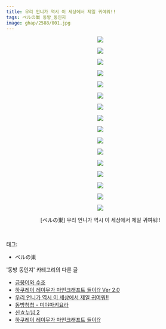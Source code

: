 ```yaml
---
title: 우리 언니가 역시 이 세상에서 제일 귀여워!!
tags: ベルの巣 동방_동인지
image: ghap/2588/001.jpg
---
```

<div class="article">
<p style="text-align: center; clear: none; float: none;"><img src="{{ site.nasurl }}/ghap/2588/001.jpg"/></p>
<p style="text-align: center; clear: none; float: none;"><img src="{{ site.nasurl }}/ghap/2588/002.jpg"/></p>
<p style="text-align: center; clear: none; float: none;"><img src="{{ site.nasurl }}/ghap/2588/003.jpg"/></p>
<p style="text-align: center; clear: none; float: none;"><img src="{{ site.nasurl }}/ghap/2588/004.jpg"/></p>
<p style="text-align: center; clear: none; float: none;"><img src="{{ site.nasurl }}/ghap/2588/005.jpg"/></p>
<p style="text-align: center; clear: none; float: none;"><img src="{{ site.nasurl }}/ghap/2588/006.jpg"/></p>
<p style="text-align: center; clear: none; float: none;"><img src="{{ site.nasurl }}/ghap/2588/007.jpg"/></p>
<p style="text-align: center; clear: none; float: none;"><img src="{{ site.nasurl }}/ghap/2588/008.jpg"/></p>
<p style="text-align: center; clear: none; float: none;"><img src="{{ site.nasurl }}/ghap/2588/009.jpg"/></p>
<p style="text-align: center; clear: none; float: none;"><img src="{{ site.nasurl }}/ghap/2588/010.jpg"/></p>
<p style="text-align: center; clear: none; float: none;"><img src="{{ site.nasurl }}/ghap/2588/011.jpg"/></p>
<p style="text-align: center; clear: none; float: none;"><img src="{{ site.nasurl }}/ghap/2588/012.jpg"/></p>
<p style="text-align: center; clear: none; float: none;"><img src="{{ site.nasurl }}/ghap/2588/013.jpg"/></p>
<p style="text-align: center; clear: none; float: none;"><img src="{{ site.nasurl }}/ghap/2588/014.jpg"/></p>
<p style="text-align: center; clear: none; float: none;"><img src="{{ site.nasurl }}/ghap/2588/015.jpg"/></p>
<p style="text-align: center; clear: none; float: none;"><img src="{{ site.nasurl }}/ghap/2588/016.jpg"/></p>
<p style="text-align: center; clear: none; float: none;">[ベルの巣] 우리 언니가 역시 이 세상에서 제일 귀여워!!</p>
<p><br/></p>
</div><div class="tagTrail">
<p>태그: </p>
<ul>
<li>ベルの巣</li>
</ul>
</div><div class="another">
<p>'동방 동인지' 카테고리의 다른 글</p>
<ul>
<li><a href="/2016-10-15-ghap_2590">금붕어와 수조</a></li>
<li><a href="/2016-10-15-ghap_2589">하쿠레이 레이무가 마인크래프트 들이!? Ver 2.0</a></li>
<li><a href="/2016-10-14-ghap_2588">우리 언니가 역시 이 세상에서 제일 귀여워!!</a></li>
<li><a href="/2016-10-14-ghap_2587">동방청첩 - 미야마키요라</a></li>
<li><a href="/2016-10-14-ghap_2586">신☆누님 2</a></li>
<li><a href="/2016-10-14-ghap_2585">하쿠레이 레이무가 마인크래프트 들이!?</a></li>
</ul>
</div><div class="cb_module cb_fluid">
<div class="cb_wrt cb_profile">
</div><!-- commentList close -->
</div>